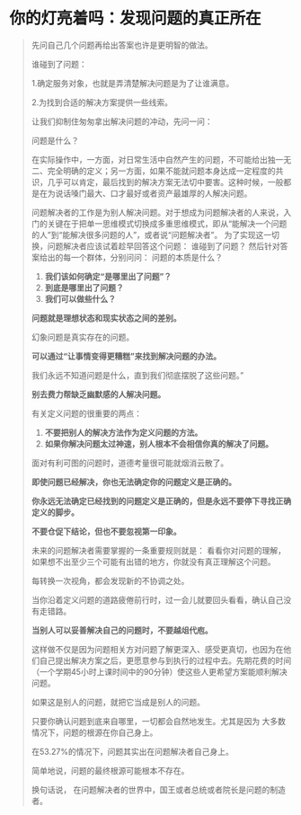 # 你的灯亮着吗：发现问题的真正所在

> 先问自己几个问题再给出答案也许是更明智的做法。
>
> 谁碰到了问题：
>
> 1.确定服务对象，也就是弄清楚解决问题是为了让谁满意。
>
> 2.为找到合适的解决方案提供一些线索。
>
> 让我们抑制住匆匆拿出解决问题的冲动，先问一问：
>
> 问题是什么？
>
> 在实际操作中，一方面，对日常生活中自然产生的问题，不可能给出独一无二、完全明确的定义；另一方面，如果不能就问题本身达成一定程度的共识，几乎可以肯定，最后找到的解决方案无法切中要害。这种时候，一般都是在为说话嗓门最大、口才最好或者资产最雄厚的人解决问题。
>
> 问题解决者的工作是为别人解决问题。对于想成为问题解决者的人来说，入门的关键在于把单一思维模式切换成多重思维模式，即从“能解决一个问题的人”到“能解决很多问题的人”，或者说“问题解决者”。 为了实现这一切换，问题解决者应该试着趁早回答这个问题： 谁碰到了问题？ 然后针对答案给出的每一个群体，分别问问： 问题的本质是什么？
>
> 1. **我们该如何确定“是哪里出了问题”？**&#x20;
> 2. **到底是哪里出了问题？**&#x20;
> 3. **我们可以做些什么？**
>
> **问题就是理想状态和现实状态之间的差别。**
>
> 幻象问题是真实存在的问题。
>
> **可以通过“让事情变得更糟糕”来找到解决问题的办法。**
>
> 我们永远不知道问题是什么，直到我们彻底摆脱了这些问题。”
>
> **别去费力帮缺乏幽默感的人解决问题。**
>
> 有关定义问题的很重要的两点：
>
> 1. **不要把别人的解决方法作为定义问题的方法。**
> 2. **如果你解决问题太过神速，别人根本不会相信你真的解决了问题。**
>
> 面对有利可图的问题时，道德考量很可能就烟消云散了。
>
> **即使问题已经解决，你也无法确定你的问题定义是正确的。**
>
> **你永远无法确定已经找到的问题定义是正确的，但是永远不要停下寻找正确定义的脚步。**
>
> **不要仓促下结论，但也不要忽视第一印象。**
>
> 未来的问题解决者需要掌握的一条重要规则就是： 看看你对问题的理解，如果想不出至少三个可能有出错的地方，你就没有真正理解这个问题。
>
> 每转换一次视角，都会发现新的不协调之处。
>
> 当你沿着定义问题的道路疲倦前行时，过一会儿就要回头看看，确认自己没有走错路。
>
> **当别人可以妥善解决自己的问题时，不要越俎代庖。**
>
> 这样做不仅是因为问题相关方对问题了解更深入、感受更真切，也因为在他们自己提出解决方案之后，更愿意参与到执行的过程中去。先期花费的时间（一个学期45小时上课时间中的90分钟）使这些人更希望方案能顺利解决问题。
>
> 如果这是别人的问题，就把它当成是别人的问题。
>
> 只要你确认问题到底来自哪里，一切都会自然地发生。尤其是因为 大多数情况下，问题的根源在你自己身上。
>
> 在53.27%的情况下，问题其实出在问题解决者自己身上。
>
> 简单地说，问题的最终根源可能根本不存在。
>
> 换句话说， 在问题解决者的世界中，国王或者总统或者院长是问题的制造者。
